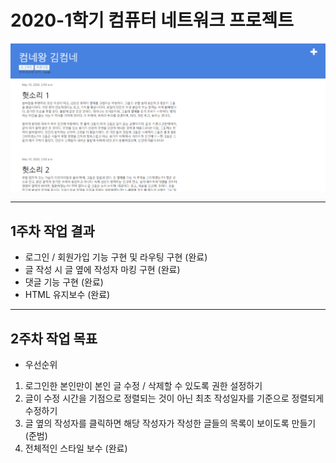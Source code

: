 <h1> 2020-1학기 컴퓨터 네트워크 프로젝트 </h1>

<img src = "demo_week1.PNG">

---

<h2> 1주차 작업 결과 </h2>   

- 로그인 / 회원가입 기능 구현 및 라우팅 구현 (완료)      
- 글 작성 시 글 옆에 작성자 마킹 구현 (완료)   
- 댓글 기능 구현 (완료)      
- HTML 유지보수 (완료)   

---

<h2> 2주차 작업 목표 </h2>   

- 우선순위   

1. 로그인한 본인만이 본인 글 수정 / 삭제할 수 있도록 권한 설정하기   
2. 글이 수정 시간을 기점으로 정렬되는 것이 아닌 최초 작성일자를 기준으로 정렬되게 수정하기     
3. 글 옆의 작성자를 클릭하면 해당 작성자가 작성한 글들의 목록이 보이도록 만들기 (준범)   
4. 전체적인 스타일 보수 (완료)      
